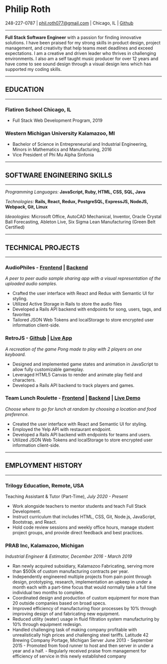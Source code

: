 # Philip Roth 


248-227-0787 | phil.roth077@gmail.com | Chicago, IL | [Github](github.com/rothberry)

---

**Full Stack Software Engineer** with a passion for finding innovative solutions. I have been praised for my strong skills in product design, project management, and creativity that help teams meet deadlines and exceed expectations. I am a creative and driven leader who thrives in challenging environments. I also am a self taught music producer for over 12 years and have come to see sound design through a visual design lens which has supported my coding skills.

---
## EDUCATION 
---
### Flatiron School Chicago, IL 
- Full Stack Web Development Program, 2019 
### Western Michigan University Kalamazoo, MI 
- Bachelor of Science in Entrepreneurial and Industrial Engineering, Minors in Mathematics and Manufacturing, 2016 
- Vice President of Phi Mu Alpha Sinfonia

---
## SOFTWARE ENGINEERING SKILLS 
---
*Programming Languages:* **JavaScript, Ruby, HTML, CSS, SQL, Java** 

*Technologies:*  **Rails, React, Redux, PostgreSQL, ExpressJS, NodeJS, Webpack, Git, Linux**

*Ideaologies:* Microsoft Office, AutoCAD Mechanical, Inventor, Oracle Crystal Ball Forecasting, Ableton Live, Six Sigma Lean Manufacturing (Green Belt Certified)

---
## TECHNICAL PROJECTS 
---
### AudioPhiles - [Frontend](https://github.com/rothberry/mod-5-audiofiles-frontend) | [Backend](https://github.com/rothberry/mod-5-audiofiles-backend)
*A peer to peer audio sample sharing app with a visual representation of the uploaded audio samples.*
- Crafted the user interface with React and Redux with Semantic UI for styling. 
- Utilized Active Storage in Rails to store the audio files 
- Developed a Rails API backend with endpoints for song, users, tags, and favorites 
- Tailored JSON Web Tokens and localStorage to store encrypted user information client-side. 

### RetroJS - [Github](https://github.com/christianalim/retroJS) | [Live App](https://retrojs-frontend.herokuapp.com/)

*A recreation of the game Pong made to play with 2 players on one keyboard.*
- Designed and implemented game states and animation in JavaScript to allow fully customizable gameplay. 
- Leveraged HTML5 Canvas to render and animate play field and characters. 
- Developed a Rails API backend to track players and games. 

### Team Lunch Roulette - [Frontend](https://github.com/Phil-Grace/react-project-team-lunch-frontend) | [Backend](https://github.com/Phil-Grace/react-project-team-lunch-backend) | [Live Demo](https://www.youtube.com/watch?v=DHcF9vscdak)

*Choose where to go for lunch at random by choosing a location and food preference.*
- Created the user interface with React and Semantic UI for styling. 
- Employed the Yelp API with restaurant endpoint. 
- Developed a Rails API backend with endpoints for teams and users. 
- Utilized JSON Web Tokens and localStorage to store encrypted user information client-side. 

---
## EMPLOYMENT HISTORY 
---
### Trilogy Education,											    	         Remote, USA
Teaching Assistant & Tutor (Part-Time), 									    *July 2020 - Present*
- Work alongside teachers to mentor students and teach Full Stack Development.
- Instruct curriculum that includes HTML, CSS, Git, Node.js, JavaScript, Bootstrap, and React.
- Hold code review sessions and weekly office hours, manage student project groups, and provide direct feedback and best practices.

### PRAB Inc, Kalamazoo, Michigan 
*Industrial Engineer & Estimator, December 2016 - March 2019*
- Ran newly acquired subsidiary, Kalamazoo Fabricating, serving more than $500k of custom manufacturing contracts per year. 
- Independently engineered multiple projects from pain point through design, prototyping, research, implementation an upkeep in under a month each with a part-time focus that would normally take a full time individual two months to complete. 
- Coordinated design and production of custom equipment for more than 20 outside companies based on broad specs. 
- Improved efficiency of manufacturing floor processes by 10% through improving design of and fabricating new equipment. 
- Reduced utility (water) usage in fluid filtration system manufacturing by 10% through equipment redesign. 
- Handled challenging task of making company profitable with unrealistically high prices and challenging steel tariffs. 
Latitude 42 Brewing Company Portage, Michigan Server June 2013 - September 2015 - Promoted from food runner to host and then server in under a year and a half. - Regularly received praise from management for efficiency of service in this newly established company 